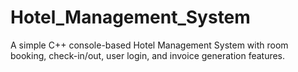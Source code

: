 # Hotel_Management_System
A simple C++ console-based Hotel Management System with room booking, check-in/out, user login, and invoice generation features.
